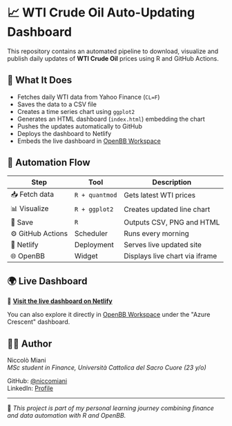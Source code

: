 # 📈 WTI Crude Oil Auto-Updating Dashboard

This repository contains an automated pipeline to download, visualize and publish daily updates of **WTI Crude Oil** prices using R and GitHub Actions.

## 🔧 What It Does

- Fetches daily WTI data from Yahoo Finance (`CL=F`)
- Saves the data to a CSV file
- Creates a time series chart using `ggplot2`
- Generates an HTML dashboard (`index.html`) embedding the chart
- Pushes the updates automatically to GitHub
- Deploys the dashboard to Netlify
- Embeds the live dashboard in [OpenBB Workspace](https://pro.openbb.co)

## 🔁 Automation Flow

| Step | Tool | Description |
|------|------|-------------|
| 📥 Fetch data | `R + quantmod` | Gets latest WTI prices |
| 📊 Visualize | `R + ggplot2` | Creates updated line chart |
| 💾 Save | `R` | Outputs CSV, PNG and HTML |
| ⚙️ GitHub Actions | Scheduler | Runs every morning |
| 🚀 Netlify | Deployment | Serves live updated site |
| 🌐 OpenBB | Widget | Displays live chart via iframe |

## 🌍 Live Dashboard

🔗 **[Visit the live dashboard on Netlify](https://playful-gingersnap-c3cfe4.netlify.app/)**

You can also explore it directly in [OpenBB Workspace](https://pro.openbb.co) under the "Azure Crescent" dashboard.

## 👨‍🎓 Author

Niccolò Miani  
_MSc student in Finance, Università Cattolica del Sacro Cuore (23 y/o)_

GitHub: [@niccomiani](https://github.com/niccomiani)  
LinkedIn: [Profile](https://www.linkedin.com/in/niccol%C3%B2-miani-5a8613220/)

---

📌 *This project is part of my personal learning journey combining finance and data automation with R and OpenBB.*
